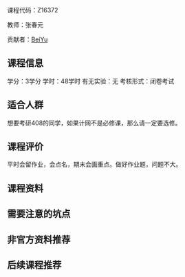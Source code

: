 课程代码：Z16372

教师：张春元

贡献者：[BeiYu](https://github.com/beiyuouo/)

## 课程信息

学分：3学分
学时：48学时
有无实验：无
考核形式：闭卷考试


## 适合人群

想要考研408的同学，如果计网不是必修课，那么请一定要选修。

## 课程评价

平时会留作业，会点名，期末会画重点。做好作业题，问题不大。

## 课程资料


## 需要注意的坑点


## 非官方资料推荐


## 后续课程推荐

